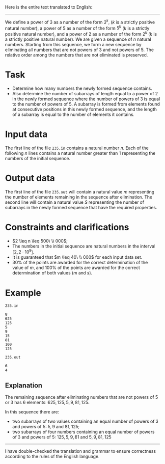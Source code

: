 Here is the entire text translated to English:

-----

We define a power of $3$ as a number of the form $3^k$, ($k$ is a strictly positive natural number), a power of $5$ as a number of the form $5^k$ ($k$ is a strictly positive natural number), and a power of $2$ as a number of the form $2^k$ ($k$ is a strictly positive natural number).
We are given a sequence of $n$ natural numbers. Starting from this sequence, we form a new sequence by eliminating all numbers that are not powers of $3$ and not powers of $5$. The relative order among the numbers that are not eliminated is preserved.

# Task

- Determine how many numbers the newly formed sequence contains.
- Also determine the number of subarrays of length equal to a power of $2$ in the newly formed sequence where the number of powers of $3$ is equal to the number of powers of $5$. A subarray is formed from elements found at consecutive positions in this newly formed sequence, and the length of a subarray is equal to the number of elements it contains.

# Input data

The first line of the file `235.in` contains a natural number $n$. Each of the following $n$ lines contains a natural number greater than $1$ representing the numbers of the initial sequence.

# Output data

The first line of the file `235.out` will contain a natural value $m$ representing the number of elements remaining in the sequence after elimination. The second line will contain a natural value $S$ representing the number of subarrays in the newly formed sequence that have the required properties.

# Constraints and clarifications

* $2 \leq n \leq 500\ \\ 000$;
* The numbers in the initial sequence are natural numbers in the interval [$2, 2 \cdot 10^9$].
* It is guaranteed that $m \leq 40\ \\ 000$ for each input data set.
* 30% of the points are awarded for the correct determination of the value of $m$, and 100% of the points are awarded for the correct determination of both values ($m$ and $s$).

# Example

`235.in`
```
8
625
125
5
9
15
81
100
125
```

`235.out`
```
6
4
```

## Explanation

The remaining sequence after eliminating numbers that are not powers of $5$ or $3$ has $6$ elements: $625, 125, 5, 9, 81, 125$.

In this sequence there are:
- two subarrays of two values containing an equal number of powers of $3$ and powers of $5$: $5, 9$ and $81, 125$;
- two subarrays of four numbers containing an equal number of powers of $3$ and powers of $5$: $125, 5, 9, 81$ and $5, 9, 81, 125$

-----

I have double-checked the translation and grammar to ensure correctness according to the rules of the English language.